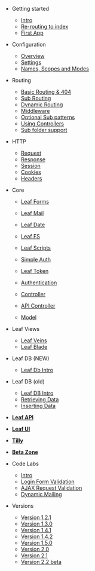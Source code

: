 * Getting started
  * [Intro](2.2-beta/intro/)
  * [Re-routing to index](2.2-beta/intro/htaccess.md)
  * [First App](2.2-beta/intro/first.md)

* Configuration
  * [Overview](2.2-beta/config/)
  * [Settings](2.2-beta/config/settings.md)
  * [Names, Scopes and Modes](2.2-beta/config/nsm.md)

* Routing
  * [Basic Routing & 404](2.2-beta/routing/)
  * [Sub Routing](2.2-beta/routing/sub-routing.md)
  * [Dynamic Routing](2.2-beta/routing/dynamic.md)
  * [Middleware](2.2-beta/routing/middleware.md)
  * [Optional Sub patterns](2.2-beta/routing/sub-patterns.md)
  * [Using Controllers](2.2-beta/routing/controller.md)
  * [Sub folder support](2.2-beta/routing/sub-folder.md)

* HTTP
  * [Request](2.2-beta/http/request.md)
  * [Response](2.2-beta/http/response.md)
  * [Session](2.2-beta/http/session.md)
  * [Cookies](2.2-beta/http/cookies.md)
  * [Headers](2.2-beta/http/headers.md)

* Core
  * [Leaf Forms](2.2-beta/core/forms.md)
  * [Leaf Mail](2.2-beta/core/mail.md)
  * [Leaf Date](2.2-beta/core/date.md)
  * [Leaf FS](2.2-beta/core/fs.md)
  * [Leaf Scripts](2.2-beta/core/scripts.md)
  
  * [Simple Auth](2.2-beta/core/auth.md)
  * [Leaf Token](2.2-beta/core/token.md)
  * [Authentication](2.2-beta/core/authentication.md)
  
  * [Controller](2.2-beta/core/controller.md)
  * [API Controller](2.2-beta/core/api-controller.md)
  * [Model](2.2-beta/core/model.md)

* Leaf Views
  * [Leaf Veins](2.2-beta/views/veins.md)
  * [Leaf Blade](2.2-beta/views/blade.md)

* Leaf DB (NEW)
  * [Leaf Db Intro](2.2-beta/db/)

* Leaf DB (old)
  * [Leaf DB Intro](2.2-beta/database/)
  * [Retrieving Data](2.2-beta/database/select)
  * [Inserting Data](2.2-beta/database/insert)

* [**Leaf API**](leaf-api/)

* [**Leaf UI**](ui/)

* [**Tilly**](tilly/)

* [**Beta Zone**](2.2-beta/beta-zone/)

* Code Labs
  * [Intro](codelabs/)
  * [Login Form Validation](codelabs/v2.x/form-validation/login/)
  * [AJAX Request Validation](codelabs/v2.x/form-validation/ajax/)
  * [Dynamic Mailing](codelabs/v2.x/mail/dynamic-mail-templating/)
  
* Versions
  * [Version 1.2.1](https://leaf-docs.netlify.app/v1.2.2-beta/index.html)
  * [Version 1.3.0](https://leaf-docs.netlify.app/v1.3.0/index.html)
  * [Version 1.4.1](https://leaf-docs.netlify.app/v1.4.1/index.html)
  * [Version 1.4.2](https://leaf-docs.netlify.app/v1.4.2/index.html)
  * [Version 1.5.0](https://leaf-docs.netlify.app/v1.5.0/index.html)
  * [Version 2.0](2.0/)
  * [Version 2.1](2.1/)
  * [Version 2.2 beta](2.2-beta/)
